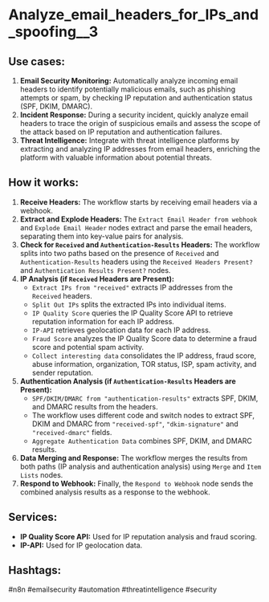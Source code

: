# Analyze_email_headers_for_IPs_and_spoofing__3

## Use cases:

1.  **Email Security Monitoring:** Automatically analyze incoming email headers to identify potentially malicious emails, such as phishing attempts or spam, by checking IP reputation and authentication status (SPF, DKIM, DMARC).
2.  **Incident Response:** During a security incident, quickly analyze email headers to trace the origin of suspicious emails and assess the scope of the attack based on IP reputation and authentication failures.
3.  **Threat Intelligence:** Integrate with threat intelligence platforms by extracting and analyzing IP addresses from email headers, enriching the platform with valuable information about potential threats.

## How it works:

1.  **Receive Headers:** The workflow starts by receiving email headers via a webhook.
2.  **Extract and Explode Headers:** The `Extract Email Header from webhook` and `Explode Email Header` nodes extract and parse the email headers, separating them into key-value pairs for analysis.
3.  **Check for `Received` and `Authentication-Results` Headers:** The workflow splits into two paths based on the presence of `Received` and `Authentication-Results` headers using the `Received Headers Present?` and `Authentication Results Present?` nodes.
4.  **IP Analysis (if `Received` Headers are Present):**
    *   `Extract IPs from "received"` extracts IP addresses from the `Received` headers.
    *   `Split Out IPs` splits the extracted IPs into individual items.
    *   `IP Quality Score` queries the IP Quality Score API to retrieve reputation information for each IP address.
    *   `IP-API` retrieves geolocation data for each IP address.
    *   `Fraud Score` analyzes the IP Quality Score data to determine a fraud score and potential spam activity.
    *   `Collect interesting data` consolidates the IP address, fraud score, abuse information, organization, TOR status, ISP, spam activity, and sender reputation.
5.  **Authentication Analysis (if `Authentication-Results` Headers are Present):**
    *   `SPF/DKIM/DMARC from "authentication-results"` extracts SPF, DKIM, and DMARC results from the headers.
    *   The workflow uses different code and switch nodes to extract SPF, DKIM and DMARC from `"received-spf"`, `"dkim-signature"` and `"received-dmarc"` fields.
    *   `Aggregate Authentication Data` combines SPF, DKIM, and DMARC results.
6.  **Data Merging and Response:** The workflow merges the results from both paths (IP analysis and authentication analysis) using `Merge` and `Item Lists` nodes.
7.  **Respond to Webhook:** Finally, the `Respond to Webhook` node sends the combined analysis results as a response to the webhook.

## Services:

*   **IP Quality Score API:** Used for IP reputation analysis and fraud scoring.
*   **IP-API:** Used for IP geolocation data.

## Hashtags:

#n8n #emailsecurity #automation #threatintelligence #security

